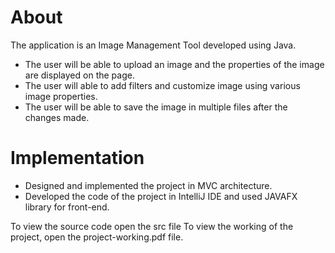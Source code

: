 # About 
The application is an Image Management Tool developed using Java.

* The user will be able to upload an image and the properties of the image are displayed on the page.
* The user will able to add filters and customize image using various image properties.
* The user will be able to save the image in multiple files after the changes made.


# Implementation

* Designed and implemented the project in MVC architecture.
* Developed the code of the project in IntelliJ IDE and used JAVAFX library for front-end.

To view the source code open the src file
To view the working of the project, open the project-working.pdf file. 
